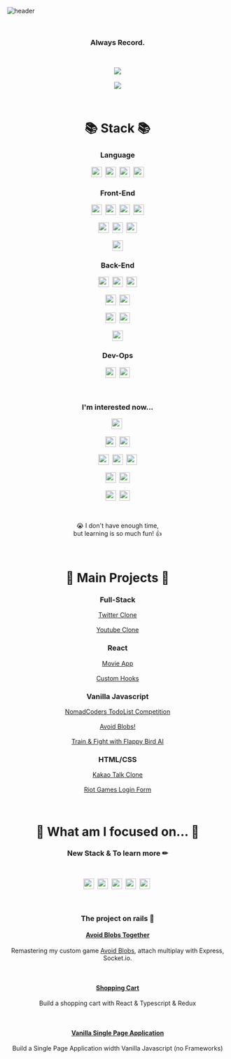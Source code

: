![header](https://capsule-render.vercel.app/api?type=soft&height=200&text=👋%20Hi!+I%27m+Feca&fontColor=fff&fontSize=50&color=1e2127)

<br />

<h3 align="center">Always Record.</h3>

<br />

<p align="center">
  <img src="https://github-readme-stats.vercel.app/api?username=pshtony1&theme=react&hide=issues" />
  <br /><br />
  <img src="https://hits.seeyoufarm.com/api/count/incr/badge.svg?url=https%3A%2F%2Fgithub.com%2Fpshtony1&count_bg=%2357DBDA&title_bg=%23555555&icon=github.svg&icon_color=%23DDDDDD&title=+visits+%F0%9F%91%8B&edge_flat=false" />
</p>

<br />

<h1 align="center">📚 Stack 📚</h1>

<h3 align="center">Language</h3>

<p align="center">
  <img src="https://img.shields.io/badge/Javascript-323330?style=flat-square&logo=JavaScript&logoColor=f0db4f" height="24" />&nbsp
  <img src="https://img.shields.io/badge/TypeScript-3178c6?style=flat-square&logo=TypeScript&logoColor=ebebeb" height="24" />&nbsp 
  <img src="https://img.shields.io/badge/Python-306998?style=flat-square&logo=Python&logoColor=ebebeb" height="24" />&nbsp
  <img src="https://img.shields.io/badge/C++-ebebeb?style=flat-square&logo=c%2B%2B&logoColor=608cc1" height="24" />
</p>

<h3 align="center">Front-End</h3>

<p align="center">
  <img src="https://img.shields.io/badge/HTML5-f06529?style=flat-square&logo=HTML5&logoColor=ebebeb" height="24" />&nbsp
  <img src="https://img.shields.io/badge/CSS3-1572b6?style=flat-square&logo=CSS3&logoColor=ebebeb" height="24" />&nbsp
  <img src="https://img.shields.io/badge/Sass-cc6699?style=flat-square&logo=Sass&logoColor=ebebeb" height="24" />&nbsp
  <img src="https://img.shields.io/badge/Pug-a86454?style=flat-square&logo=Pug&logoColor=ebebeb" height="24" /> 
</p>

<p align="center">
  <img src="https://img.shields.io/badge/Gulp-cf4647?style=flat-square&logo=Gulp&logoColor=ebebeb" height="24" />&nbsp 
  <img src="https://img.shields.io/badge/Webpack-1d78c1?style=flat-square&logo=Webpack&logoColor=ebebeb" height="24" />&nbsp 
  <img src="https://img.shields.io/badge/Babel-f7d100?style=flat-square&logo=Babel&logoColor=black" height="24" />
</p>

<p align="center">
  <img src="https://img.shields.io/badge/React-61abcb?style=flat-square&logo=React&logoColor=ebebeb" height="24" />
</p>

<h3 align="center">Back-End</h3>

<p align="center">
  <img src="https://img.shields.io/badge/Node.js-339933?style=flat-square&logo=Node.js&logoColor=ebebeb" height="24" />&nbsp
  <img src="https://img.shields.io/badge/Express-323330?style=flat-square&logo=Express&logoColor=ebebeb" height="24" />&nbsp
  <img src="https://img.shields.io/badge/Socket.io-010101?style=flat-square&logo=Socket.io&logoColor=ebebeb" height="24" /> 
</p>

<p align="center">
  <img src="https://img.shields.io/badge/Flask-232323?style=flat-square&logo=Flask&logoColor=ebebeb" height="24" />&nbsp
  <img src="https://img.shields.io/badge/Django-092E20?style=flat-square&logo=Django&logoColor=ebebeb" height="24" />
</p>

<p align="center">
  <img src="https://img.shields.io/badge/MySQL-4479a1?style=flat-square&logo=MySQL&logoColor=ebebeb" height="24" />&nbsp
  <img src="https://img.shields.io/badge/MongoDB-47A248?style=flat-square&logo=MongoDB&logoColor=ebebeb" height="24" />
</p>

<p align="center">
  <img src="https://img.shields.io/badge/Firebase-049ae6?style=flat-square&logo=Firebase&logoColor=ffca28" height="24" />
</p>

<h3 align="center">Dev-Ops</h3>

<p align="center">
  <img src="https://img.shields.io/badge/AWS-232f3e?style=flat-square&logo=Amazon%20AWS&logoColor=ebebeb" height="24" />&nbsp
  <img src="https://img.shields.io/badge/Heroku-430098?style=flat-square&logo=Heroku&logoColor=ebebeb" height="24" />
</p>

<br />

<h3 align="center">I'm interested now...</h3>

<p align="center">
  <img src="https://img.shields.io/badge/Redux-764abc?style=flat-square&logo=Redux&logoColor=ebebeb" height="24" />&nbsp
</p>

<p align="center">
  <img src="https://img.shields.io/badge/Angular-dd0031?style=flat-square&logo=Angular&logoColor=ebebeb" height="24" />&nbsp
  <img src="https://img.shields.io/badge/React Native-61abcb?style=flat-square&logo=React&logoColor=ebebeb" height="24" />
</p>

<p align="center">
  <img src="https://img.shields.io/badge/Jest-c21325?style=flat-square&logo=Jest&logoColor=ebebeb" height="24" />&nbsp
  <img src="https://img.shields.io/badge/Next.js-black?style=flat-square&logo=Next.js&logoColor=ebebeb" height="24" />&nbsp
  <img src="https://img.shields.io/badge/Nest.js-e02342?style=flat-square&logo=NestJS&logoColor=ebebeb" height="24" />
</p>

<p align="center">
  <img src="https://img.shields.io/badge/Tailwind CSS-38b2ac?style=flat-square&logo=Tailwind%20CSS&logoColor=ebebeb" height="24" />&nbsp
  <img src="https://img.shields.io/badge/Bootstrap-7952b3?style=flat-square&logo=Bootstrap&logoColor=ebebeb" height="24" />
</p>

<p align="center">
  <img src="https://img.shields.io/badge/GraphQL-e10098?style=flat-square&logo=GraphQL&logoColor=ebebeb" height="24" />&nbsp
  <img src="https://img.shields.io/badge/Apollo-311c87?style=flat-square&logo=Apollo%20GraphQL&logoColor=ebebeb" height="24" />
</p>

<br />

<p align="center">
  😭 I don't have enough time,
  <br />
  but learning is so much fun! 👍
</p>

<br />

<h1 align="center">📄 Main Projects 📄</h1>

<h3 align="center">Full-Stack</h3>

<p align="center">
  <a href="https://github.com/pshtony1/twitter-clone">Twitter Clone</a>
  <br />
  <br />
  <a href="https://github.com/pshtony1/youtube-clone">Youtube Clone</a>
</p>

<h3 align="center">React</h3>

<p align="center">
  <a href="https://github.com/pshtony1/movie-app">Movie App</a>
  <br />
  <br />
  <a href="https://github.com/pshtony1/custom-hooks">Custom Hooks</a>
</p>

<h3 align="center">Vanilla Javascript</h3>

<p align="center">
  <a href="https://github.com/pshtony1/nomad-todo-competition">NomadCoders TodoList Competition</a>  
  <br />
  <br />
  <a href="https://github.com/pshtony1/JS-Game/tree/master/Avoid%20Blobs">Avoid Blobs!</a>
  <br />
  <br />
  <a href="https://github.com/pshtony1/Vanilla-Javascript/tree/master/Flappy%20Bird-AI">Train & Fight with Flappy Bird AI</a>
</p>

<h3 align="center">HTML/CSS</h3>

<p align="center">
  <a href="https://github.com/pshtony1/kakao-clone">Kakao Talk Clone</a>
  <br />
  <br />
  <a href="https://github.com/pshtony1/Vanilla-Javascript/blob/master/RiotGames-LoginPage/README.md">Riot Games Login Form</a>
</p>

<br />

<h1 align="center">👀 What am I focused on... 👀</h1>

<h3 align="center">New Stack & To learn more ✏</h3>

<br />

<p align="center">
  <img src="https://img.shields.io/badge/Angular-dd0031?style=flat-square&logo=Angular&logoColor=ebebeb" height="24" />&nbsp
  <img src="https://img.shields.io/badge/Redux-764abc?style=flat-square&logo=Redux&logoColor=ebebeb" height="24" />&nbsp
  <img src="https://img.shields.io/badge/TypeScript-3178c6?style=flat-square&logo=TypeScript&logoColor=ebebeb" height="24" />&nbsp
  <img src="https://img.shields.io/badge/GraphQL-e10098?style=flat-square&logo=GraphQL&logoColor=ebebeb" height="24" />&nbsp
  <img src="https://img.shields.io/badge/React Native-61abcb?style=flat-square&logo=React&logoColor=ebebeb" height="24" />&nbsp
</p>

<br />

<h3 align="center">The project on rails 🚆</h3>

<h4 align="center">
  <a href="https://github.com/pshtony1/avoid-blobs-together">Avoid Blobs Together</a>
</h4>

<p align="center">
  Remastering my custom game <a href="https://github.com/pshtony1/JS-Game/tree/master/Avoid%20Blobs">Avoid Blobs</a>, attach multiplay with Express, Socket.io.
</p>

<br />

<h4 align="center">
  <a href="#">Shopping Cart</a>
</h4>

<p align="center">
  Build a shopping cart with React & Typescript & Redux
</p>

<br />

<h4 align="center">
  <a href="#">Vanilla Single Page Application</a>
</h4>

<p align="center">
  Build a Single Page Application width Vanilla Javascript (no Frameworks)
</p>
